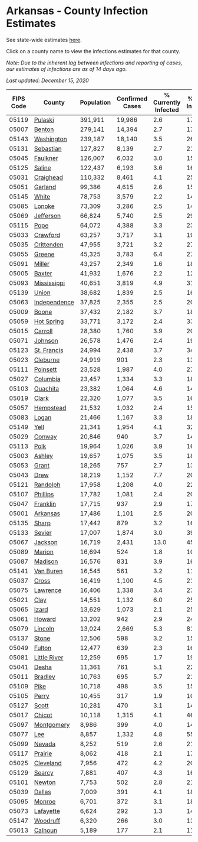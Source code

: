 # Arkansas - County Infection Estimates

See state-wide estimates [here](/infections/us-ar).

Click on a county name to view the infections estimates for that county.

*Note: Due to the inherent lag between infections and reporting of cases, our estimates of infections are as of 14 days ago.*

*Last updated: December 15, 2020*

|   FIPS Code |                       County |   Population |   Confirmed Cases |   % Currently Infected |   % Total Infected |
|-------------|------------------------------|--------------|-------------------|------------------------|--------------------|
|       05119 |           [Pulaski](pulaski) |      391,911 |            19,986 |                    2.6 |               17.4 |
|       05007 |             [Benton](benton) |      279,141 |            14,394 |                    2.7 |               17.6 |
|       05143 |     [Washington](washington) |      239,187 |            18,140 |                    3.5 |               26.0 |
|       05131 |       [Sebastian](sebastian) |      127,827 |             8,139 |                    2.7 |               21.3 |
|       05045 |         [Faulkner](faulkner) |      126,007 |             6,032 |                    3.0 |               15.8 |
|       05125 |             [Saline](saline) |      122,437 |             6,193 |                    3.6 |               16.5 |
|       05031 |       [Craighead](craighead) |      110,332 |             8,461 |                    4.1 |               25.2 |
|       05051 |           [Garland](garland) |       99,386 |             4,615 |                    2.6 |               15.7 |
|       05145 |               [White](white) |       78,753 |             3,579 |                    2.2 |               14.6 |
|       05085 |             [Lonoke](lonoke) |       73,309 |             3,286 |                    2.5 |               14.6 |
|       05069 |       [Jefferson](jefferson) |       66,824 |             5,740 |                    2.5 |               29.5 |
|       05115 |                 [Pope](pope) |       64,072 |             4,388 |                    3.3 |               23.2 |
|       05033 |         [Crawford](crawford) |       63,257 |             3,717 |                    3.1 |               19.1 |
|       05035 |     [Crittenden](crittenden) |       47,955 |             3,721 |                    3.2 |               27.5 |
|       05055 |             [Greene](greene) |       45,325 |             3,783 |                    6.4 |               27.1 |
|       05091 |             [Miller](miller) |       43,257 |             2,349 |                    1.6 |               18.3 |
|       05005 |             [Baxter](baxter) |       41,932 |             1,676 |                    2.2 |               12.8 |
|       05093 |   [Mississippi](mississippi) |       40,651 |             3,819 |                    4.9 |               31.5 |
|       05139 |               [Union](union) |       38,682 |             1,839 |                    2.5 |               16.2 |
|       05063 | [Independence](independence) |       37,825 |             2,355 |                    2.5 |               20.9 |
|       05009 |               [Boone](boone) |       37,432 |             2,182 |                    3.7 |               18.8 |
|       05059 |     [Hot Spring](hot-spring) |       33,771 |             3,172 |                    2.4 |               33.7 |
|       05015 |           [Carroll](carroll) |       28,380 |             1,760 |                    3.9 |               20.5 |
|       05071 |           [Johnson](johnson) |       26,578 |             1,476 |                    2.4 |               19.6 |
|       05123 |   [St. Francis](st.-francis) |       24,994 |             2,438 |                    3.7 |               34.2 |
|       05023 |         [Cleburne](cleburne) |       24,919 |               901 |                    2.3 |               13.3 |
|       05111 |         [Poinsett](poinsett) |       23,528 |             1,987 |                    4.0 |               27.4 |
|       05027 |         [Columbia](columbia) |       23,457 |             1,334 |                    3.3 |               18.4 |
|       05103 |         [Ouachita](ouachita) |       23,382 |             1,064 |                    4.6 |               14.6 |
|       05019 |               [Clark](clark) |       22,320 |             1,077 |                    3.5 |               16.0 |
|       05057 |       [Hempstead](hempstead) |       21,532 |             1,032 |                    2.4 |               15.8 |
|       05083 |               [Logan](logan) |       21,466 |             1,167 |                    3.3 |               18.0 |
|       05149 |                 [Yell](yell) |       21,341 |             1,954 |                    4.1 |               32.6 |
|       05029 |             [Conway](conway) |       20,846 |               940 |                    3.7 |               14.5 |
|       05113 |                 [Polk](polk) |       19,964 |             1,026 |                    3.9 |               16.9 |
|       05003 |             [Ashley](ashley) |       19,657 |             1,075 |                    3.5 |               18.2 |
|       05053 |               [Grant](grant) |       18,265 |               757 |                    2.7 |               13.7 |
|       05043 |                 [Drew](drew) |       18,219 |             1,152 |                    7.7 |               20.6 |
|       05121 |         [Randolph](randolph) |       17,958 |             1,208 |                    4.0 |               22.2 |
|       05107 |         [Phillips](phillips) |       17,782 |             1,081 |                    2.4 |               20.4 |
|       05047 |         [Franklin](franklin) |       17,715 |               937 |                    2.9 |               17.2 |
|       05001 |         [Arkansas](arkansas) |       17,486 |             1,101 |                    2.5 |               20.8 |
|       05135 |               [Sharp](sharp) |       17,442 |               879 |                    3.2 |               16.1 |
|       05133 |             [Sevier](sevier) |       17,007 |             1,874 |                    3.0 |               39.9 |
|       05067 |           [Jackson](jackson) |       16,719 |             2,431 |                   13.0 |               45.9 |
|       05089 |             [Marion](marion) |       16,694 |               524 |                    1.8 |               10.1 |
|       05087 |           [Madison](madison) |       16,576 |               831 |                    3.9 |               16.9 |
|       05141 |       [Van Buren](van-buren) |       16,545 |               561 |                    3.2 |               11.2 |
|       05037 |               [Cross](cross) |       16,419 |             1,100 |                    4.5 |               21.8 |
|       05075 |         [Lawrence](lawrence) |       16,406 |             1,338 |                    3.4 |               27.0 |
|       05021 |                 [Clay](clay) |       14,551 |             1,132 |                    6.0 |               25.2 |
|       05065 |               [Izard](izard) |       13,629 |             1,073 |                    2.1 |               25.4 |
|       05061 |             [Howard](howard) |       13,202 |               942 |                    2.9 |               24.4 |
|       05079 |           [Lincoln](lincoln) |       13,024 |             2,669 |                    5.3 |               81.4 |
|       05137 |               [Stone](stone) |       12,506 |               598 |                    3.2 |               15.7 |
|       05049 |             [Fulton](fulton) |       12,477 |               639 |                    2.3 |               16.3 |
|       05081 | [Little River](little-river) |       12,259 |               695 |                    1.7 |               19.3 |
|       05041 |               [Desha](desha) |       11,361 |               761 |                    5.1 |               22.1 |
|       05011 |           [Bradley](bradley) |       10,763 |               695 |                    5.7 |               21.6 |
|       05109 |                 [Pike](pike) |       10,718 |               498 |                    3.5 |               15.4 |
|       05105 |               [Perry](perry) |       10,455 |               317 |                    1.9 |               10.0 |
|       05127 |               [Scott](scott) |       10,281 |               470 |                    3.1 |               14.8 |
|       05017 |             [Chicot](chicot) |       10,118 |             1,315 |                    4.1 |               46.9 |
|       05097 |     [Montgomery](montgomery) |        8,986 |               399 |                    4.0 |               14.3 |
|       05077 |                   [Lee](lee) |        8,857 |             1,332 |                    4.8 |               55.6 |
|       05099 |             [Nevada](nevada) |        8,252 |               519 |                    2.6 |               21.4 |
|       05117 |           [Prairie](prairie) |        8,062 |               418 |                    2.1 |               17.0 |
|       05025 |       [Cleveland](cleveland) |        7,956 |               472 |                    4.2 |               20.0 |
|       05129 |             [Searcy](searcy) |        7,881 |               407 |                    4.3 |               16.8 |
|       05101 |             [Newton](newton) |        7,753 |               502 |                    2.8 |               21.7 |
|       05039 |             [Dallas](dallas) |        7,009 |               391 |                    4.1 |               18.2 |
|       05095 |             [Monroe](monroe) |        6,701 |               372 |                    3.1 |               18.2 |
|       05073 |       [Lafayette](lafayette) |        6,624 |               292 |                    1.3 |               14.7 |
|       05147 |         [Woodruff](woodruff) |        6,320 |               266 |                    3.0 |               13.3 |
|       05013 |           [Calhoun](calhoun) |        5,189 |               177 |                    2.1 |               11.1 |